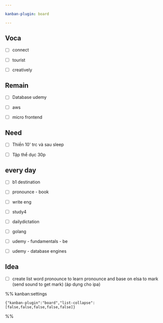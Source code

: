 ```yaml
---

kanban-plugin: board

---
```


## Voca

- [ ] connect
- [ ] tourist
- [ ] creatively


## Remain

- [ ] Database udemy
- [ ] aws
- [ ] micro frontend


## Need

- [ ] Thiền 10' trc và sau sleep
- [ ] Tập thể dục 30p


## every day

- [ ] b1 destination
- [ ] pronounce - book
- [ ] write eng
- [ ] study4
- [ ] dailydictation
- [ ] golang
- [ ] udemy - fundamentals - be
- [ ] udemy - database engines


## Idea

- [ ] create list word pronounce to learn pronounce and base on elsa to mark (send sound to get mark) (áp dụng cho ipa)




%% kanban:settings
```
{"kanban-plugin":"board","list-collapse":[false,false,false,false,false]}
```
%%